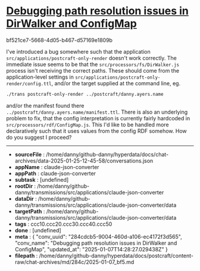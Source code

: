 # [Debugging path resolution issues in DirWalker and ConfigMap](https://claude.ai/chat/284cdcb5-9004-460d-a106-ec4172f3d565)

bf521ce7-5668-4d05-b467-d57169e1809b

I've introduced a bug somewhere such that the application `src/applications/postcraft-only-render` doesn't work correctly. The immediate issue seems to be that the `src/processors/fs/DirWalker.js` process isn't receiving the correct paths. These should come from the application-level settings in `src/applications/postcraft-only-render/config.ttl`, and/or the target supplied at the command line, eg.
```sh
./trans postcraft-only-render ../postcraft/danny.ayers.name
```
and/or the manifest found there `../postcraft/danny.ayers.name/manifest.ttl`.
There is also an underlying problem to fix, that the config interpretation is currently fairly hardcoded in `src/processors/rdf/ConfigMap.js`. This I'd like to be handled more declaratively such that it uses values from the config RDF somehow.
How do you suggest I proceed?

---

* **sourceFile** : /home/danny/github-danny/hyperdata/docs/chat-archives/data-2025-01-25-12-45-58/conversations.json
* **appName** : claude-json-converter
* **appPath** : claude-json-converter
* **subtask** : [undefined]
* **rootDir** : /home/danny/github-danny/transmissions/src/applications/claude-json-converter
* **dataDir** : /home/danny/github-danny/transmissions/src/applications/claude-json-converter/data
* **targetPath** : /home/danny/github-danny/transmissions/src/applications/claude-json-converter/data
* **tags** : ccc10.ccc20.ccc30.ccc40.ccc50
* **done** : [undefined]
* **meta** : {
  "conv_uuid": "284cdcb5-9004-460d-a106-ec4172f3d565",
  "conv_name": "Debugging path resolution issues in DirWalker and ConfigMap",
  "updated_at": "2025-01-07T14:28:27.029438Z"
}
* **filepath** : /home/danny/github-danny/hyperdata/docs/postcraft/content-raw/chat-archives/md/284c/2025-01-07_bf5.md